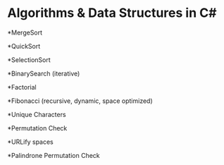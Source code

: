# Algorithms & Data Structures in C#

*MergeSort

*QuickSort

*SelectionSort

*BinarySearch (iterative)

*Factorial

*Fibonacci (recursive, dynamic, space optimized)

*Unique Characters

*Permutation Check

*URLify spaces

*Palindrone Permutation Check
